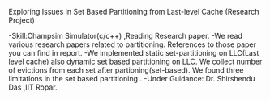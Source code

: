 Exploring Issues in Set Based Partitioning from Last-level Cache (Research Project)

-Skill:Champsim Simulator(c/c++) ,Reading Research paper. -We read various research papers related to partitioning. References to those paper you can find in report. -We implemented static set-partitioning on LLC(Last level cache) also dynamic set based partitioning on LLC. We collect number of evictions from each set after partioning(set-based). We found three limitations in the set based partitioning . -Under Guidance: Dr. Shirshendu Das ,IIT Ropar.
